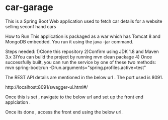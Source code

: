 # car-garage
This is a Spring Boot Web application used to fetch car details for a website selling seconf hand cars

How to Run
This application is packaged as a war which has Tomcat 8 and MongoDB embedded.  You run it using the java -jar command.

Steps needed:
1)Clone this repository
2)Confirm using JDK 1.8 and Maven 3.x
3)You can build the project by running mvn clean package
4) Once successfully built, you can run the service by one of these two methods:
        mvn spring-boot:run -Drun.arguments="spring.profiles.active=test"


The REST API details are mentioned in the below url . The port used is 8091. 

http://localhost:8091/swagger-ui.html#/

Once this is set , navigate to the below url and set up the front end applciation . 

Once its done , access the front end using the below url.
